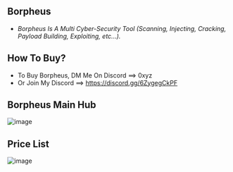 ## Borpheus
* *Borpheus Is A Multi Cyber-Security Tool (Scanning, Injecting, Cracking, Payload Building, Exploiting, etc...).*

## How To Buy?
* To Buy Borpheus, DM Me On Discord ==> 0xyz
*   Or Join My Discord ==> https://discord.gg/6ZygegCkPF

## Borpheus Main Hub

![image](https://user-images.githubusercontent.com/89786570/178143743-48df3eb1-dabe-4a2b-9f73-d928821a0cbb.png)

## Price List

![image](https://user-images.githubusercontent.com/89786570/178305542-9654f89d-2356-4686-a338-5b569550affb.png)
